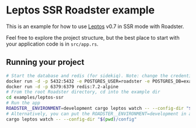 # Leptos SSR Roadster example

This is an example for how to use [Leptos](https://github.com/leptos-rs/leptos) v0.7 in SSR mode with Roadster.

Feel free to explore the project structure, but the best place to start with your application code is in `src/app.rs`.

## Running your project

```bash
# Start the database and redis (for sidekiq). Note: change the credentials when deploying to prod
docker run -d -p 5432:5432 -e POSTGRES_USER=roadster -e POSTGRES_DB=example_dev -e POSTGRES_PASSWORD=roadster postgres:15.3-alpine
docker run -d -p 6379:6379 redis:7.2-alpine
# From the root Roadster directory, cd into the example dir
cd examples/leptos-ssr
# Run the app
ROADSTER__ENVIRONMENT=development cargo leptos watch -- --config-dir "$(pwd)/config"
# Alternatively, you can put the ROADSTER__ENVIRONMENT=development in a `.env` file and simply run
cargo leptos watch -- --config-dir "$(pwd)/config"
```
